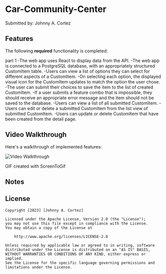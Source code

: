 # Car-Community-Center
Submitted by: Johnny A. Cortez

## Features

The following **required** functionality is completed:

part 1
-The web app uses React to display data from the API.
-The web app is connected to a PostgreSQL database, with an appropriately structured CustomItem table.
-Users can view a list of options they can select for different aspects of a CustomItem.
-On selecting each option, the displayed visual icon for the CustomItem updates to match the option the user chose.
-The user can submit their choices to save the item to the list of created CustomItem.
-If a user submits a feature combo that is impossible, they should receive an appropriate error message and the item should not be saved to the database.
-Users can view a list of all submitted CustomItem.
-Users can edit or delete a submitted CustomItem from the list view of submitted CustomItem.
-Users can update or delete CustomItem that have been created from the detail page.

## Video Walkthrough

Here's a walkthrough of implemented features:

<img src='CarCommunity.gif' title='Video Walkthrough' width='' alt='Video Walkthrough' />

GIF created with ScreenToGif

## Notes

## License

    Copyright [2023] [Johnny A. Cortez]

    Licensed under the Apache License, Version 2.0 (the "License");
    you may not use this file except in compliance with the License.
    You may obtain a copy of the License at

        http://www.apache.org/licenses/LICENSE-2.0

    Unless required by applicable law or agreed to in writing, software
    distributed under the License is distributed on an "AS IS" BASIS,
    WITHOUT WARRANTIES OR CONDITIONS OF ANY KIND, either express or implied.
    See the License for the specific language governing permissions and
    limitations under the License.
